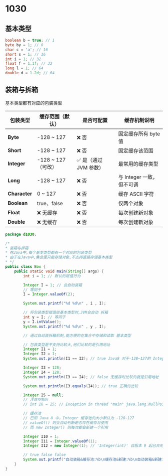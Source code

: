 # 1030

## 基本类型

```java
boolean b = true; // 1
byte by = 1; // 8
char c = 'a'; // 16
short s = 1; // 16
int i = 1; // 32
float f = 1.1f; // 32
long l = 1; // 64
double d = 1.2d; // 64
```

## 装箱与拆箱

基本类型都有对应的包装类型

| 包装类型 | 缓存范围（默认） | 是否可配置 | 缓存机制说明 |
|-----------|------------------|--------------|----------------|
| **Byte** | -128 ~ 127 | ❌ 否 | 固定缓存所有 byte 值 |
| **Short** | -128 ~ 127 | ❌ 否 | 固定缓存该范围 |
| **Integer** | -128 ~ 127（可改） | ✅ 是（通过 JVM 参数） | 最常用的缓存类型 |
| **Long** | -128 ~ 127 | ❌ 否 | 与 Integer 一致，但不可调 |
| **Character** | 0 ~ 127 | ❌ 否 | 缓存 ASCII 字符 |
| **Boolean** | true、false | ❌ 否 | 仅两个对象 |
| **Float** | ❌ 无缓存 | ❌ 否 | 每次创建新对象 |
| **Double** | ❌ 无缓存 | ❌ 否 | 每次创建新对象 |

```java
package d1030;

/*
* 装箱与拆箱
* 在Java中,每个基本类型都有一个对应的包装类型
* 由于在Java中,集合里只能存储对象,不支持直接存储基本类型
* */
public class Box {
    public static void main(String[] args) {
        int i = 1; // 默认的赋值行为

        Integer I = 1; // 会自动装箱
        // 等同于
        I = Integer.valueOf(2);

        System.out.printf("%d %d\n" , i , I);

        // 将包装类型赋值给基本类型时,JVM会自动 拆箱
        int y = I; // 等同于
        y = I.intValue();
        System.out.printf("%d %d\n" , y , I);

        // 通过自动装拆箱机制,能方便的在集合中存储和读取 基本类型

        // 包装类型是不支持比较大,他们比较的是引用地址
        Integer I1 = 1;
        Integer I2 = 1;
        System.out.println(I1 == I2); // true Java8 对于-128~127的 Integer做了缓存

        Integer I3 = 128;
        Integer I4 = 128;
        System.out.println(I3 == I4); // false 无缓存时比较的就是引用地址

        System.out.println(I3.equals(I4)); // true 正确的比较

        Integer I5 = null;
        // 注意空指针
        // int I6 = I5; // Exception in thread "main" java.lang.NullPointerException: Cannot invoke "java.lang.Integer.intValue()" because "I5" is null at d1030.Box.main(Box.java:37)

        // 缓存池
        // 已知 Java 8 中，Integer 缓存池的大小默认为 -128~127
        // valueOf() 则会自动判断是否存在缓存且使用
        // 而 new Integer() 则每次都会新建一个引用

        Integer I10 = 1;
        Integer I11 = Integer.valueOf(1);
        Integer I12 = new Integer(1); // 'Integer(int)' 自版本 9 起已弃用并标记为移除

        // true false false
        System.out.printf("自动装箱&缓存池:%b\n缓存池&新建:%b\n自动装箱&新建:%b\n" , I10 == I11 , I11 == I12 , I10 == I12);
    }
}
```